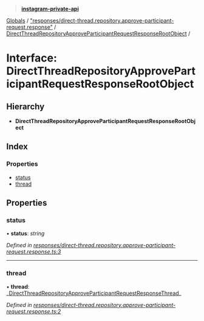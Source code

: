 > **[instagram-private-api](../README.md)**

[Globals](../README.md) / ["responses/direct-thread.repository.approve-participant-request.response"](../modules/_responses_direct_thread_repository_approve_participant_request_response_.md) / [DirectThreadRepositoryApproveParticipantRequestResponseRootObject](_responses_direct_thread_repository_approve_participant_request_response_.directthreadrepositoryapproveparticipantrequestresponserootobject.md) /

# Interface: DirectThreadRepositoryApproveParticipantRequestResponseRootObject

## Hierarchy

- **DirectThreadRepositoryApproveParticipantRequestResponseRootObject**

## Index

### Properties

- [status](_responses_direct_thread_repository_approve_participant_request_response_.directthreadrepositoryapproveparticipantrequestresponserootobject.md#status)
- [thread](_responses_direct_thread_repository_approve_participant_request_response_.directthreadrepositoryapproveparticipantrequestresponserootobject.md#thread)

## Properties

### status

• **status**: _string_

_Defined in [responses/direct-thread.repository.approve-participant-request.response.ts:3](https://github.com/realinstadude/instagram-private-api/blob/4ae8fec/src/responses/direct-thread.repository.approve-participant-request.response.ts#L3)_

---

### thread

• **thread**: _[DirectThreadRepositoryApproveParticipantRequestResponseThread](\_responses_direct_thread_repository_approve_participant_request_response_.directthreadrepositoryapproveparticipantrequestresponsethread.md)\_

_Defined in [responses/direct-thread.repository.approve-participant-request.response.ts:2](https://github.com/realinstadude/instagram-private-api/blob/4ae8fec/src/responses/direct-thread.repository.approve-participant-request.response.ts#L2)_
